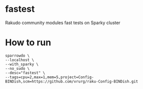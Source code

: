 # fastest

Rakudo community modules fast tests on Sparky cluster

# How to run

    sparrowdo \
    --localhost \
    --with_sparky \
    --no_sudo \
    --desc="fastest" \
    --tags=cpu=2,max=1,mem=5,project=Config-BINDish,scm=https://github.com/vrurg/raku-Config-BINDish.git
